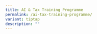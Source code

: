 ```yaml
---
title: AI & Tax Training Programme
permalink: /ai-tax-training-programme/
variant: tiptap
description: ""
---
```

